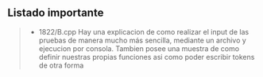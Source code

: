 ## Listado importante
> - 1822/B.cpp Hay una explicacion de como realizar el input de las pruebas de manera mucho más sencilla, mediante un archivo y ejecucion por consola. Tambien posee una muestra de como definir nuestras propias funciones asi como poder escribir tokens de otra forma
